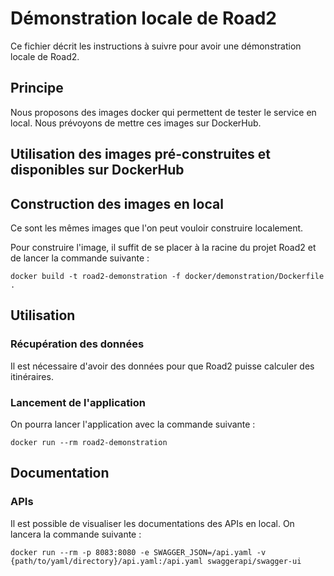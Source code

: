 # Démonstration locale de Road2 

Ce fichier décrit les instructions à suivre pour avoir une démonstration locale de Road2. 

## Principe 

Nous proposons des images docker qui permettent de tester le service en local. Nous prévoyons de mettre ces images sur DockerHub. 

## Utilisation des images pré-construites et disponibles sur DockerHub

## Construction des images en local 

Ce sont les mêmes images que l'on peut vouloir construire localement. 

Pour construire l'image, il suffit de se placer à la racine du projet Road2 et de lancer la commande suivante : 
```
docker build -t road2-demonstration -f docker/demonstration/Dockerfile .
```

## Utilisation 

### Récupération des données 

Il est nécessaire d'avoir des données pour que Road2 puisse calculer des itinéraires. 

### Lancement de l'application 

On pourra lancer l'application avec la commande suivante : 
```
docker run --rm road2-demonstration
```

## Documentation 

### APIs 

Il est possible de visualiser les documentations des APIs en local. On lancera la commande suivante :
```
docker run --rm -p 8083:8080 -e SWAGGER_JSON=/api.yaml -v {path/to/yaml/directory}/api.yaml:/api.yaml swaggerapi/swagger-ui
```